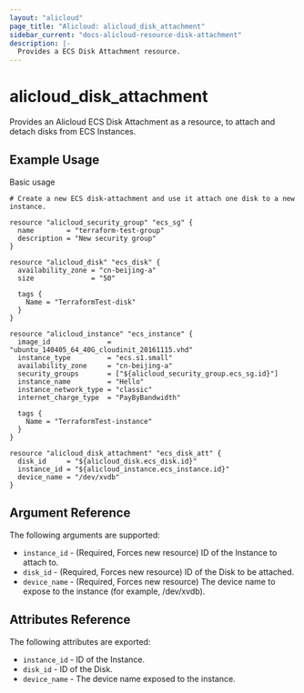 ```yaml
---
layout: "alicloud"
page_title: "Alicloud: alicloud_disk_attachment"
sidebar_current: "docs-alicloud-resource-disk-attachment"
description: |-
  Provides a ECS Disk Attachment resource.
---
```


# alicloud\_disk\_attachment

Provides an Alicloud ECS Disk Attachment as a resource, to attach and detach disks from ECS Instances.

## Example Usage

Basic usage

```
# Create a new ECS disk-attachment and use it attach one disk to a new instance.

resource "alicloud_security_group" "ecs_sg" {
  name        = "terraform-test-group"
  description = "New security group"
}

resource "alicloud_disk" "ecs_disk" {
  availability_zone = "cn-beijing-a"
  size              = "50"

  tags {
    Name = "TerraformTest-disk"
  }
}

resource "alicloud_instance" "ecs_instance" {
  image_id              = "ubuntu_140405_64_40G_cloudinit_20161115.vhd"
  instance_type         = "ecs.s1.small"
  availability_zone     = "cn-beijing-a"
  security_groups       = ["${alicloud_security_group.ecs_sg.id}"]
  instance_name         = "Hello"
  instance_network_type = "classic"
  internet_charge_type  = "PayByBandwidth"

  tags {
    Name = "TerraformTest-instance"
  }
}

resource "alicloud_disk_attachment" "ecs_disk_att" {
  disk_id     = "${alicloud_disk.ecs_disk.id}"
  instance_id = "${alicloud_instance.ecs_instance.id}"
  device_name = "/dev/xvdb"
}
```
## Argument Reference

The following arguments are supported:

* `instance_id` - (Required, Forces new resource) ID of the Instance to attach to.
* `disk_id` - (Required, Forces new resource) ID of the Disk to be attached.
* `device_name` - (Required, Forces new resource) The device name to expose to the instance (for example, /dev/xvdb).

## Attributes Reference

The following attributes are exported:

* `instance_id` - ID of the Instance.
* `disk_id` - ID of the Disk.
* `device_name` - The device name exposed to the instance.